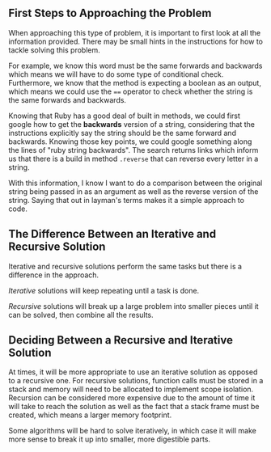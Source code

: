 ## First Steps to Approaching the Problem
When approaching this type of problem, it is important to first look at all the information provided. There may be small hints in the instructions for how to tackle solving this problem.

For example, we know this word must be the same forwards and backwards which means we will have to do some type of conditional check. Furthermore, we know that the method is expecting a boolean as an output, which means we could use the `==` operator to check whether the string is the same forwards and backwards.

Knowing that Ruby has a good deal of built in methods, we could first google how to get the **backwards** version of a string, considering that the instructions explicitly say the string should be the same forward and backwards. Knowing those key points, we could google something along the lines of "ruby string backwards". The search returns links which inform us that there is a build in method `.reverse` that can reverse every letter in a string.

With this information, I know I want to do a comparison between the original string being passed in as an argument as well as the reverse version of the string. Saying that out in layman's terms makes it a simple approach to code.

## The Difference Between an Iterative and Recursive Solution

Iterative and recursive solutions perform the same tasks but there is a difference in the approach.

*Iterative* solutions will keep repeating until a task is done.

*Recursive* solutions will break up a large problem into smaller pieces until it can be solved, then combine all the results.

## Deciding Between a Recursive and Iterative Solution

At times, it will be more appropriate to use an iterative solution as opposed to a recursive one. For recursive solutions, function calls must be stored in a stack and memory will need to be allocated to implement scope isolation. Recursion can be considered more expensive due to the amount of time it will take to reach the solution as well as the fact that a stack frame must be created, which means a larger memory footprint.

Some algorithms will be hard to solve iteratively, in which case it will make more sense to break it up into smaller, more digestible parts.
